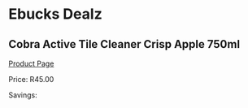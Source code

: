 
# Ebucks Dealz
## Cobra Active Tile Cleaner Crisp Apple 750ml
[Product Page](https://www.ebucks.com/web/shop/productSelected.do?prodId=380891466&catId=908586136)

Price: R45.00

Savings: 


	